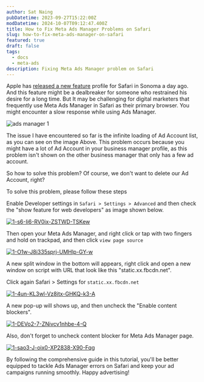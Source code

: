 ```yaml
---
author: Sat Naing
pubDatetime: 2023-09-27T15:22:00Z
modDatetime: 2024-10-07T09:12:47.400Z
title: How to Fix Meta Ads Manager Problems on Safari
slug: how-to-fix-meta-ads-manager-on-safari
featured: true
draft: false
tags:
  - docs
  - meta-ads
description: Fixing Meta Ads Manager problem on Safari
---
```


Apple has [released a new feature](https://medium.com/r/?url=https%3A%2F%2Fsupport.apple.com%2Fen-us%2FHT213895) profile for Safari in Sonoma a day ago. And this feature might be a dealbreaker for someone who restrained his desire for a long time. But It may be challenging for digital marketers that frequently use Meta Ads Manager in Safari as their primary browser. You might encounter a slow response while using Ads Manager.

![ads manager 1](https://i.ibb.co.com/yXkWSC3/ads-manager-1.gif)

The issue I have encountered so far is the infinite loading of Ad Account list, as you can see on the image Above. This problem occurs because you might have a lot of Ad Account in your business manager profile, as this problem isn't shown on the other business manager that only has a few ad account.

So how to solve this problem? Of course, we don't want to delete our Ad Account, right?

To solve this problem, please follow these steps

Enable Developer settings in `Safari > Settings > Advanced` and then check the "show feature for web developers" as image shown below.

<a href="https://ibb.co.com/Dr9hpjB"><img src="https://i.ibb.co.com/phfcykH/1-s6-Ii6-RV0ix-ZSTWD-TSKew.png" alt="1-s6-Ii6-RV0ix-ZSTWD-TSKew" border="0"></a>

Then open your Meta Ads Manager, and right click or tap with two fingers and hold on trackpad, and then click `view page source`

<a href="https://ibb.co.com/R72fNMg"><img src="https://i.ibb.co.com/LvSmrq0/1-O1w-J8i335sprj-UMHlp-GY-w.png" alt="1-O1w-J8i335sprj-UMHlp-GY-w" border="0"></a>

A new split window in the bottom will appears, right click and open a new window on script with URL that look like this "static.xx.fbcdn.net".

Click again Safari > Settings for `static.xx.fbcdn.net`

<a href="https://ibb.co.com/vhZGrtJ"><img src="https://i.ibb.co.com/1M85pS9/1-4un-KL3wl-Vz8itx-GHKQ-k3-A.png" alt="1-4un-KL3wl-Vz8itx-GHKQ-k3-A" border="0"></a>

A new pop-up will shows up, and then uncheck the "Enable content blockers".

<a href="https://ibb.co.com/k1skVHp"><img src="https://i.ibb.co.com/5FgtXMd/1-DEVo2-7-ZNivcv1nhbe-4-Q.png" alt="1-DEVo2-7-ZNivcv1nhbe-4-Q" border="0"></a>

Also, don't forget to uncheck content blocker for Meta Ads Manager page.

<a href="https://ibb.co.com/DgQWF1X"><img src="https://i.ibb.co.com/rfH0hQP/1-sao3-J-oix0-XP2838-X90-Fqg.png" alt="1-sao3-J-oix0-XP2838-X90-Fqg" border="0"></a>

By following the comprehensive guide in this tutorial, you'll be better equipped to tackle Ads Manager errors on Safari and keep your ad campaigns running smoothly. Happy advertising!
